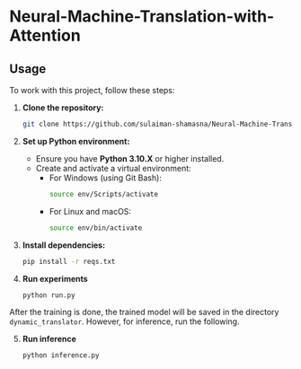 # Neural-Machine-Translation-with-Attention

## Usage

To work with this project, follow these steps:

1. **Clone the repository:**
    ```bash
    git clone https://github.com/sulaiman-shamasna/Neural-Machine-Translation-with-Attention.git

    ```
    
2. **Set up Python environment:**
    - Ensure you have **Python 3.10.X** or higher installed.
    - Create and activate a virtual environment:
      - For Windows (using Git Bash):
        ```bash
        source env/Scripts/activate
        ```
      - For Linux and macOS:
        ```bash
        source env/bin/activate
        ```

3. **Install dependencies:**
    ```bash
    pip install -r reqs.txt
    ```

4. **Run experiments**
    ```bash
    python run.py
    ```

After the training is done, the trained model will be saved in the directory ```dynamic_translator```. However, for inference, run the following.

5. **Run inference**
    ```bash
    python inference.py
    ```